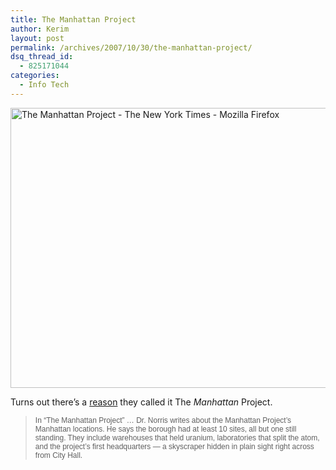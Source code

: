 ```yaml
---
title: The Manhattan Project
author: Kerim
layout: post
permalink: /archives/2007/10/30/the-manhattan-project/
dsq_thread_id:
  - 825171044
categories:
  - Info Tech
---
```

<a href="http://www.flickr.com/photos/kerim/1804752136/" onclick="_gaq.push(['_trackEvent', 'outbound-article', 'http://www.flickr.com/photos/kerim/1804752136/', '']);"  title="Photo Sharing"><img src="http://farm3.static.flickr.com/2130/1804752136_8fac83c514_o.jpg" width="556" height="448" alt="The Manhattan Project - The New York Times - Mozilla Firefox" /></a>

Turns out there&#8217;s a <a href="http://www.nytimes.com/2007/10/30/science/30manh.html" onclick="_gaq.push(['_trackEvent', 'outbound-article', 'http://www.nytimes.com/2007/10/30/science/30manh.html', 'reason']);" >reason</a> they called it The <span style="font-style: italic;">Manhattan</span> Project.

> <p style="margin: 0.0px 0.0px 0.0px 0.0px; font: 12.0px Helvetica">
>   In “The Manhattan Project” &#8230; Dr. Norris writes about the Manhattan Project’s Manhattan locations. He says the borough had at least 10 sites, all but one still standing. They include warehouses that held uranium, laboratories that split the atom, and the project’s first headquarters — a skyscraper hidden in plain sight right across from City Hall.
> 


